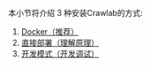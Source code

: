 本小节将介绍 3 种安装Crawlab的方式:

1. [Docker（推荐）](./Docker.md)
2. [直接部署（理解原理）](./Direct.md)
3. [开发模式（开发调试）](./Develop.md)


